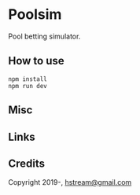 # Poolsim

Pool betting simulator.

## How to use

```
npm install
npm run dev
```

## Misc

## Links

## Credits

Copyright 2019-, hstream@gmail.com
